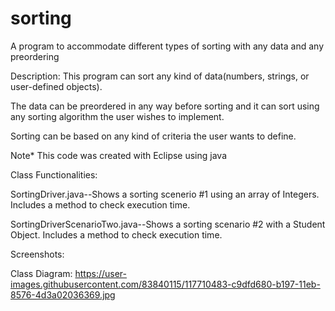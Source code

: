 # sorting
A program to accommodate different types of sorting with any data and any preordering

Description: This program can sort any kind of data(numbers, strings, or user-defined objects).

The data can be preordered in any way before sorting and it can sort using any sorting algorithm the user wishes to implement.

Sorting can be based on any kind of criteria the user wants to define.

Note* This code was created with Eclipse using java

Class Functionalities:

SortingDriver.java--Shows a sorting scenerio #1 using an array of Integers. Includes a method to check execution time.

SortingDriverScenarioTwo.java--Shows a sorting scenario #2 with a Student Object. Includes a method to check execution time.

Screenshots:

Class Diagram:
https://user-images.githubusercontent.com/83840115/117710483-c9dfd680-b197-11eb-8576-4d3a02036369.jpg



